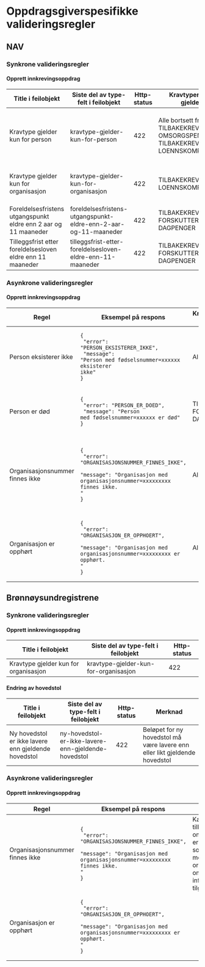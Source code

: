 # Oppdragsgiverspesifikke valideringsregler

## NAV

### Synkrone valideringsregler

#### Opprett innkrevingsoppdrag

| Title i feilobjekt                                              | Siste del av type-felt i feilobjekt                             | Http-status | Kravtyper regelen gjelder for                                                                   | Merknad                                                                                                                                   |
|-----------------------------------------------------------------|-----------------------------------------------------------------|-------------|-------------------------------------------------------------------------------------------------|-------------------------------------------------------------------------------------------------------------------------------------------|
| Kravtype gjelder kun for person                                 | kravtype-gjelder-kun-for-person                                 | 422         | Alle bortsett fra TILBAKEKREVING\_<br/>OMSORGSPENGER og TILBAKEKREVING\_<br/>LOENNSKOMPENSASJON | Alle kravtyper kan *kun* rettes mot personer, med unntak av TILBAKEKREVING\_<br/>OMSORGSPENGER og TILBAKEKREVING\_<br/>LOENNSKOMPENSASJON |  
| Kravtype gjelder kun for organisasjon                           | kravtype-gjelder-kun-for-organisasjon                           | 422         | TILBAKEKREVING\_<br/>LOENNSKOMPENSASJON                                                         | Det er kun kravtypen TILBAKEKREVING\_<br/>LOENNSKOMPENSASJON som *kun* kan rettes mot organisasjoner.                                     | 
| Foreldelsesfristens utgangspunkt eldre enn 2 aar og 11 maaneder | foreldelsesfristens-utgangspunkt-eldre-enn-2-aar-og-11-maaneder | 422         | TILBAKEKREVING\_<br/>FORSKUTTERTE\_<br/>DAGPENGER                                               |                                                                                                                                           | 
| Tilleggsfrist etter foreldelsesloven eldre enn 11 maaneder      | tilleggsfrist-etter-foreldelsesloven-eldre-enn-11-maaneder      | 422         | TILBAKEKREVING\_<br/>FORSKUTTERTE\_<br/>DAGPENGER                                               |                                                                                                                                           | 

### Asynkrone valideringsregler

#### Opprett innkrevingsoppdrag

| Regel                           | Eksempel på respons                                                                                                                                               | Kravtyper regelen gjelder for                     | Merknad                                                                                                                                                              |
|---------------------------------|-------------------------------------------------------------------------------------------------------------------------------------------------------------------|---------------------------------------------------|----------------------------------------------------------------------------------------------------------------------------------------------------------------------|
| Person eksisterer ikke          | <pre><code>{<br/>  "error": "PERSON_EKSISTERER_IKKE",<br/>  "message": "Person med fødselsnummer=xxxxxx eksisterer ikke"<br/>}</code></pre>                       | Alle                                              |                                                                                                                                                                      |
| Person er død                   | <pre><code>{<br/>  "error": "PERSON_ER_DOED",<br/>  "message": "Person med fødselsnummer=xxxxxx er død"<br/>}</code></pre>                                        | TILBAKEKREVING\_<br/>FORSKUTTERTE\_<br/>DAGPENGER | Det kan ikke rettes krav mot døde personer for kravtyper som er listet opp i kolonnen til venstre.                                                                   |
| Organisasjonsnummer finnes ikke | <pre><code>{<br/>  "error": "ORGANISASJONSNUMMER_FINNES_IKKE",<br/>  "message": "Organisasjon med organisasjonsnummer=xxxxxxxxx finnes ikke. "<br/>}</code></pre> | Alle                                              | Kan komme tilleggsinformasjon om at virksomheten er slettet, eller slettet som følge av dublett med nytt organisasjonsnummer om denne informasjonen er tilgjengelig. |
| Organisasjon er opphørt         | <pre><code>{<br/>  "error": "ORGANISASJON_ER_OPPHOERT",<br/>  "message": "Organisasjon med organisasjonsnummer=xxxxxxxxx er opphørt. "<br/>}</code></pre>         | Alle                                              |                                                                                                                                                                      |



## Brønnøysundregistrene

### Synkrone valideringsregler

#### Opprett innkrevingsoppdrag

| Title i feilobjekt                                              | Siste del av type-felt i feilobjekt                             | Http-status |
|-----------------------------------------------------------------|-----------------------------------------------------------------|-------------|
| Kravtype gjelder kun for organisasjon                           | kravtype-gjelder-kun-for-organisasjon                           | 422         |


#### Endring av hovedstol

| Title i feilobjekt                                  | Siste del av type-felt i feilobjekt                 | Http-status | Merknad                                                                    |
|-----------------------------------------------------|-----------------------------------------------------|-------------|----------------------------------------------------------------------------|
| Ny hovedstol er ikke lavere enn gjeldende hovedstol | ny-hovedstol-er-ikke-lavere-enn-gjeldende-hovedstol | 422         | Beløpet for ny hovedstol må være lavere enn eller likt gjeldende hovedstol |

### Asynkrone valideringsregler

#### Opprett innkrevingsoppdrag

| Regel                           | Eksempel på respons                                                                                                                                               | Merknad                                                                                                                                                              |
|---------------------------------|-------------------------------------------------------------------------------------------------------------------------------------------------------------------|----------------------------------------------------------------------------------------------------------------------------------------------------------------------|
| Organisasjonsnummer finnes ikke | <pre><code>{<br/>  "error": "ORGANISASJONSNUMMER_FINNES_IKKE",<br/>  "message": "Organisasjon med organisasjonsnummer=xxxxxxxxx finnes ikke. "<br/>}</code></pre> | Kan komme tilleggsinformasjon om at virksomheten er slettet, eller slettet som følge av dublett med nytt organisasjonsnummer om denne informasjonen er tilgjengelig. |
| Organisasjon er opphørt         | <pre><code>{<br/>  "error": "ORGANISASJON_ER_OPPHOERT",<br/>  "message": "Organisasjon med organisasjonsnummer=xxxxxxxxx er opphørt. "<br/>}</code></pre>         |                                                                                                                                                                      |
